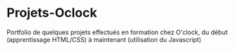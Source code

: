 # Projets-Oclock
Portfolio de quelques projets effectués en formation chez O'clock, du début (apprentissage HTML/CSS) à maintenant (utilisation du Javascript)
